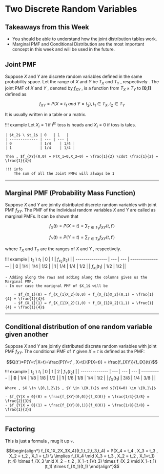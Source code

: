 # Two Discrete Random Variables 

## Takeaways from this Week 
- You should be able to understand how the joint distribution tables work.
- Marginal PMF and Conditional Distribution are the most important concept in this week and will be used in the future.

## Joint PMF
Suppose $X$ and $Y$ are discrete random variables defined in the same probability space.
Let the range of $X$ and $Y$ be $T_X$ and $T_Y$ , respectively .
The joint PMF of $X$ and $Y$ , denoted by $f_{XY}$ , is a function from $T_X \times T_Y$ to **[0,1]** defined as

$$f_{XY} = P(X = t_1 \ and \ Y=t_2) , t_1 \in T_X , t_2 \in T_Y$$

It is usually written in a table or a matrix.

!!! example
    Let $X_i = 1$ if $i^{th}$ toss is heads and $X_i = 0$ if toss is tales.

    | $t_2$ \ $t_1$ | 0   | 1   |
    | ------------- | --- | --- |
    | 0             | 1/4    | 1/4 |
    | 1             | 1/4    | 1/4 |

    Then , $f_{XY}(0,0) = P(X_1=0,X_2=0) = \frac{1}{2} \cdot \frac{1}{2} = \frac{1}{4}$  

    !!! info 
        The sum of all the Joint PMFs will always be 1


---

## Marginal PMF (Probability Mass Function)

Suppose $X$ and $Y$ are jointly distributed discrete random variables with joint PMF $f_{XY}$.
The PMF of the individual random variables $X$ and $Y$ are called as marginal PMFs. It can be shown that

$$f_X(t)=P(X=t)=\sum_{t'\in T_Y} f_{XY}(t,t')$$

$$f_Y(t)=P(Y=t)=\sum_{t'\in T_X} f_{XY}(t,t')$$

where $T_X$ and $T_Y$ are the ranges of $X$ and $Y$ , respectively.


!!! example
    | $t_2$ \ $t_1$ | 0 | 1 | $f_{x_{2}}(t_2)$ |
    | ---------------- | --- | --- | ---------------- |
    | 0 | 1/4 | 1/4 | 1/2 |
    | 1 | 1/4 | 1/4 | 1/2 |
    | $f_{x_{1}}(t_1)$ | 1/2 | 1/2 ||

    - Adding along the rows and adding along the columns gives us the Marginal PMF.
    - In our case the marignal PMF of $X_1$ will be

        - $f_{X_1}(0) = f_{X_{1}X_2}(0,0) + f_{X_{1}X_2}(0,1) = \frac{1}{4} + \frac{1}{4}$
        - $f_{X_1}(1) = f_{X_{1}X_2}(1,0) + f_{X_{1}X_2}(1,1) = \frac{1}{4} + \frac{1}{4}$

---

## Conditional distribution of one random variable given another
Suppose $X$ and $Y$ are jointly distributed discrete random variables with joint PMF $f_{XY}$. The conditional PMF of $Y$ given $X=t$ is defined as the PMF:

$$Q(t')=P(Y=t'|X=t)=\frac{P(Y=t' , X=t)}{P(X=t)} = \frac{f_{XY}}{f_{X}(t)}$$

!!! example
    | $t_2$ \\ $t_1$ | 0 | 1 | 2 | $f_Y(t_2)$ |
    | -------------- | --- | --- | --- | ---------- |
    | **0** | 1/4 | 1/8 | 1/8 | 1/2 |
    | **1** | 1/8 | 1/8 | 1/4 | 1/2 |
    | $f_X(t_1)$ | 3/8 | 1/4 | 3/8 | |

    Where , $X \in \{0,1,2\}$ , $Y \in \{0,1\}$ and $(Y|X=0) \in \{0,1\}$

    - $f_{Y|X = 0}(0) = \frac{f_{XY}(0,0)}{f_X(0)} = \frac{1/4}{3/8} = \frac{2}{3}$
    - $f_{Y|X = 0}(1) = \frac{f_{XY}(0,1)}{f_X(0)} = \frac{1/8}{3/8} = \frac{1}{3}$

---

## Factoring
This is just a formula , mug it up 💀.

$$\begin{align*}
f_{X_1X_2X_3X_4}(t_1,t_2,t_3,t_4) = P(X_4 = t_4 , X_3 = t_3 , X_2 = t_2 , X_1 = t_1)
\\
\implies f_{X_4 \mid X_3 = t_3 , X_2 = t_2 , X_1=t_1}(t_4) \times f_{X_3 \mid X_2 = t_2 , X_1=t_1}(t_3) \times f_{X_2 \mid X_1=t_1}(t_1) \times f_{X_1}(t_1)
\end{align*}$$

